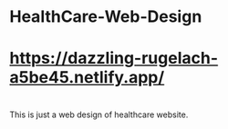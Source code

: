 # HealthCare-Web-Design
# https://dazzling-rugelach-a5be45.netlify.app/
#

This is just a web design of healthcare website.
